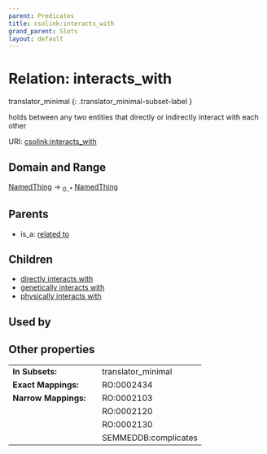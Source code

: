 ```yaml
---
parent: Predicates
title: csolink:interacts_with
grand_parent: Slots
layout: default
---
```


# Relation: interacts_with

translator_minimal
{: .translator_minimal-subset-label }


holds between any two entities that directly or indirectly interact with each other

URI: [csolink:interacts_with](https://w3id.org/csolink/vocab/interacts_with)

## Domain and Range

[NamedThing](NamedThing.md) ->  <sub>0..*</sub> [NamedThing](NamedThing.md)

## Parents

 *  is_a: [related to](related_to.md)

## Children

 *  [directly interacts with](directly_interacts_with.md)
 *  [genetically interacts with](genetically_interacts_with.md)
 *  [physically interacts with](physically_interacts_with.md)

## Used by


## Other properties

|  |  |  |
| --- | --- | --- |
| **In Subsets:** | | translator_minimal |
| **Exact Mappings:** | | RO:0002434 |
| **Narrow Mappings:** | | RO:0002103 |
|  | | RO:0002120 |
|  | | RO:0002130 |
|  | | SEMMEDDB:complicates |

